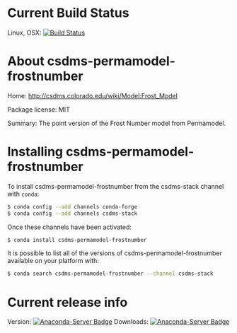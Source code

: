 




# Current Build Status

Linux, OSX: [![Build Status](https://travis-ci.org/csdms-stack/csdms-permamodel-frostnumber-recipe.svg?branch=master)](https://travis-ci.org/csdms-stack/csdms-permamodel-frostnumber-recipe)

# About csdms-permamodel-frostnumber

Home: http://csdms.colorado.edu/wiki/Model:Frost_Model

Package license: MIT

Summary: The point version of the Frost Number model from Permamodel.

# Installing csdms-permamodel-frostnumber

To install csdms-permamodel-frostnumber from the csdms-stack channel with `conda`:

```bash
$ conda config --add channels conda-forge
$ conda config --add channels csdms-stack
```

Once these channels have been activated:

```bash
$ conda install csdms-permamodel-frostnumber
```

It is possible to list all of the versions of csdms-permamodel-frostnumber available on your
platform with:

```bash
$ conda search csdms-permamodel-frostnumber --channel csdms-stack
```

# Current release info

Version: [![Anaconda-Server Badge](https://anaconda.org/csdms-stack/csdms-permamodel-frostnumber/badges/version.svg)](https://anaconda.org/csdms-stack/csdms-permamodel-frostnumber)
Downloads: [![Anaconda-Server Badge](https://anaconda.org/csdms-stack/csdms-permamodel-frostnumber/badges/downloads.svg)](https://anaconda.org/csdms-stack/csdms-permamodel-frostnumber)

